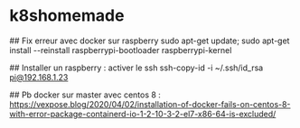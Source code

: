 # k8shomemade

## Fix erreur avec docker sur raspberry
sudo apt-get update; sudo apt-get install --reinstall raspberrypi-bootloader raspberrypi-kernel

## Installer un raspberry :
activer le ssh
    ssh-copy-id -i ~/.ssh/id_rsa pi@192.168.1.23
    
## Pb docker sur master avec centos 8 :
    https://vexpose.blog/2020/04/02/installation-of-docker-fails-on-centos-8-with-error-package-containerd-io-1-2-10-3-2-el7-x86-64-is-excluded/
